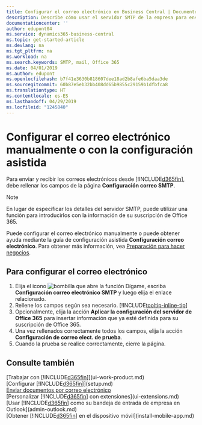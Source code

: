 ```yaml
---
title: Configurar el correo electrónico en Business Central | Documentos de Microsoft
description: Describe cómo usar el servidor SMTP de la empresa para enviar y recibir mensajes de correo electrónico en Business Central, así como el modo de usar la configuración del servidor de correo electrónico creada con la suscripción de Office 365.
documentationcenter: ''
author: edupont04
ms.service: dynamics365-business-central
ms.topic: get-started-article
ms.devlang: na
ms.tgt_pltfrm: na
ms.workload: na
ms.search.keywords: SMTP, mail, Office 365
ms.date: 04/01/2019
ms.author: edupont
ms.openlocfilehash: b7f41e3630b818607dee18ad2b8afe6ba5daa3de
ms.sourcegitcommit: 60b87e5eb32bb408dd65b9855c29159b1dfbfca8
ms.translationtype: HT
ms.contentlocale: es-ES
ms.lasthandoff: 04/29/2019
ms.locfileid: "1245840"
---
```

# <a name="set-up-email-manually-or-using-the-assisted-setup"></a>Configurar el correo electrónico manualmente o con la configuración asistida
Para enviar y recibir los correos electrónicos desde [!INCLUDE[d365fin](includes/d365fin_md.md)], debe rellenar los campos de la página **Configuración correo SMTP**.

> [!NOTE]  
>   En lugar de especificar los detalles del servidor SMTP, puede utilizar una función para introducirlos con la información de su suscripción de Office 365.

Puede configurar el correo electrónico manualmente o puede obtener ayuda mediante la guía de configuración asistida **Configuración correo electrónico**. Para obtener más información, vea [Preparación para hacer negocios](ui-get-ready-business.md).  

## <a name="to-set-up-email"></a>Para configurar el correo electrónico
1. Elija el icono ![bombilla que abre la función Dígame](media/ui-search/search_small.png "Dígame que desea hacer"), escriba **Configuración correo electrónico SMTP** y luego elija el enlace relacionado.
2. Rellene los campos según sea necesario. [!INCLUDE[tooltip-inline-tip](includes/tooltip-inline-tip_md.md)]
3. Opcionalmente, elija la acción **Aplicar la configuración del servidor de Office 365** para insertar información que ya esté definida para su suscripción de Office 365.
4. Una vez rellenados correctamente todos los campos, elija la acción **Configuración de correo elect. de prueba**.
5. Cuando la prueba se realice correctamente, cierre la página.

## <a name="see-also"></a>Consulte también  
[Trabajar con [!INCLUDE[d365fin](includes/d365fin_md.md)]](ui-work-product.md)  
[Configurar [!INCLUDE[d365fin](includes/d365fin_md.md)]](setup.md)  
[Enviar documentos por correo electrónico](ui-how-send-documents-email.md)  
[Personalizar [!INCLUDE[d365fin](includes/d365fin_md.md)] con extensiones](ui-extensions.md)  
[Usar [!INCLUDE[d365fin](includes/d365fin_md.md)] como su bandeja de entrada de empresa en Outlook](admin-outlook.md)  
[Obtener [!INCLUDE[d365fin](includes/d365fin_md.md)] en el dispositivo móvil](install-mobile-app.md)
